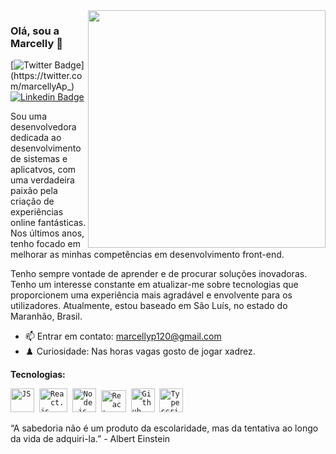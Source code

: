 <img align="right" src="https://github.com/MarcellyP/MarcellyP/assets/116754560/4bc94171-255b-4130-bfd9-290d763859e2" width="380"  />

### Olá, sou a Marcelly 👋 
 [![Twitter Badge](https://img.shields.io/badge/-@marcellyAp_-4B0082?style=flat-square&labelColor=4B0082&logo=twitter&logoColor=white&link=https://twitter.com/marcellyAp_)](https://twitter.com/marcellyAp_) [![Linkedin Badge](https://img.shields.io/badge/-Marcelly%20Pereira-4B0082?style=flat-square&logo=Linkedin&logoColor=white&link=https://www.linkedin.com/in/marcelly-pereira/)](https://www.linkedin.com/in/marcelly-pereira/)


Sou uma desenvolvedora dedicada ao desenvolvimento de sistemas e aplicatvos, com uma verdadeira paixão pela criação de experiências online fantásticas. Nos últimos anos, tenho focado em melhorar as minhas competências em desenvolvimento front-end.

Tenho sempre vontade de aprender e de procurar soluções inovadoras. Tenho um interesse constante em atualizar-me sobre tecnologias que proporcionem uma experiência mais agradável e envolvente para os utilizadores. Atualmente, estou baseado em São Luís, no estado do Maranhão, Brasil.

- 📫 Entrar em contato: marcellyp120@gmail.com
- ♟️ Curiosidade: Nas horas vagas gosto de jogar xadrez.


 **Tecnologias:**
<p align="left">
  <code><img src="https://user-images.githubusercontent.com/51785898/91357834-3eb8df00-e7c8-11ea-9936-0ce666ac2a11.png" alt="JS" width="38" height="38"/></code>&nbsp;
  <code><img src="https://user-images.githubusercontent.com/51785898/91357843-411b3900-e7c8-11ea-8161-3e8191a6cde2.png" alt="React.js" width="45" height="38"/></code>&nbsp;
   <code><img src="https://images.g2crowd.com/uploads/product/image/large_detail/large_detail_f0b606abb6d19089febc9faeeba5bc05/nodejs-development-services.png" alt="Node.js" width="38" height="38"/></code>&nbsp;
    <code><img src="https://assets-global.website-files.com/5d9bc5d562ffc2869b470941/5e1f9804b36ff7196d4b72a0_logo-react-native-tech.png" alt="React-Native" width="40" height="35" /></code>&nbsp;
  <code><img src="https://user-images.githubusercontent.com/51785898/91358353-0cf44800-e7c9-11ea-9a54-0a988aa2837c.png" alt="Github" width="38" height="38"/></code>&nbsp;
  <code><img src="https://user-images.githubusercontent.com/51785898/91358426-3319e800-e7c9-11ea-9df0-b5a207cecfce.png" alt="Typescript" width="38" height="38"/></code>&nbsp;
 </p>
 
 
“A sabedoria não é um produto da escolaridade, mas da tentativa ao longo da vida de adquiri-la.” - Albert Einstein  
